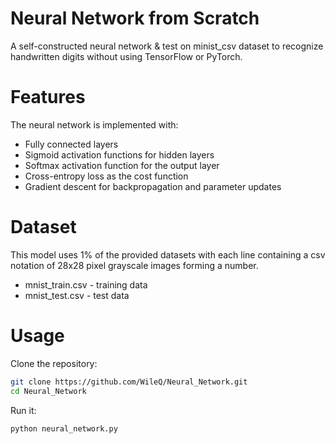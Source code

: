 # Neural Network from Scratch
A self-constructed neural network & test on minist_csv dataset to recognize handwritten digits without using TensorFlow or PyTorch.

# Features
The neural network is implemented with:
- Fully connected layers
- Sigmoid activation functions for hidden layers
- Softmax activation function for the output layer
- Cross-entropy loss as the cost function
- Gradient descent for backpropagation and parameter updates

# Dataset
This model uses 1% of the provided datasets with each line containing a csv notation of 28x28 pixel grayscale images forming a number.
- mnist_train.csv - training data
- mnist_test.csv - test data

# Usage
Clone the repository:
```bash
git clone https://github.com/WileQ/Neural_Network.git
cd Neural_Network
```
Run it:
```bash
python neural_network.py
```
